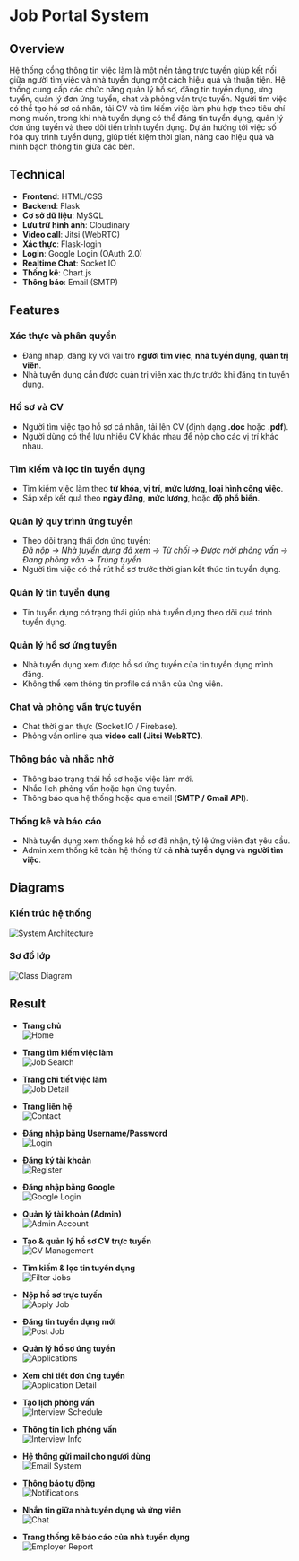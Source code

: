# Job Portal System


## Overview
Hệ thống cổng thông tin việc làm là một nền tảng trực tuyến giúp kết nối giữa người tìm việc và nhà tuyển dụng một cách hiệu quả và thuận tiện. Hệ thống cung cấp các chức năng quản lý hồ sơ, đăng tin tuyển dụng, ứng tuyển, quản lý đơn ứng tuyển, chat và phỏng vấn trực tuyến. Người tìm việc có thể tạo hồ sơ cá nhân, tải CV và tìm kiếm việc làm phù hợp theo tiêu chí mong muốn, trong khi nhà tuyển dụng có thể đăng tin tuyển dụng, quản lý đơn ứng tuyển và theo dõi tiến trình tuyển dụng. Dự án hướng tới việc số hóa quy trình tuyển dụng, giúp tiết kiệm thời gian, nâng cao hiệu quả và minh bạch thông tin giữa các bên.  



## Technical
- **Frontend**: HTML/CSS  
- **Backend**: Flask  
- **Cơ sở dữ liệu**: MySQL  
- **Lưu trữ hình ảnh**: Cloudinary  
- **Video call**: Jitsi (WebRTC)  
- **Xác thực**: Flask-login  
- **Login**: Google Login (OAuth 2.0)  
- **Realtime Chat**: Socket.IO  
- **Thống kê**: Chart.js  
- **Thông báo**: Email (SMTP)  



## Features

### Xác thực và phân quyền
- Đăng nhập, đăng ký với vai trò **người tìm việc**, **nhà tuyển dụng**, **quản trị viên**.  
- Nhà tuyển dụng cần được quản trị viên xác thực trước khi đăng tin tuyển dụng.  

### Hồ sơ và CV
- Người tìm việc tạo hồ sơ cá nhân, tải lên CV (định dạng **.doc** hoặc **.pdf**).  
- Người dùng có thể lưu nhiều CV khác nhau để nộp cho các vị trí khác nhau.  

### Tìm kiếm và lọc tin tuyển dụng
- Tìm kiếm việc làm theo **từ khóa**, **vị trí**, **mức lương**, **loại hình công việc**.  
- Sắp xếp kết quả theo **ngày đăng**, **mức lương**, hoặc **độ phổ biến**.  

### Quản lý quy trình ứng tuyển
- Theo dõi trạng thái đơn ứng tuyển:  
  *Đã nộp → Nhà tuyển dụng đã xem → Từ chối → Được mời phỏng vấn → Đang phỏng vấn → Trúng tuyển*  
- Người tìm việc có thể rút hồ sơ trước thời gian kết thúc tin tuyển dụng.  

### Quản lý tin tuyển dụng
- Tin tuyển dụng có trạng thái giúp nhà tuyển dụng theo dõi quá trình tuyển dụng.  

### Quản lý hồ sơ ứng tuyển
- Nhà tuyển dụng xem được hồ sơ ứng tuyển của tin tuyển dụng mình đăng.  
- Không thể xem thông tin profile cá nhân của ứng viên.  

### Chat và phỏng vấn trực tuyến
- Chat thời gian thực (Socket.IO / Firebase).  
- Phỏng vấn online qua **video call (Jitsi WebRTC)**.  

### Thông báo và nhắc nhở
- Thông báo trạng thái hồ sơ hoặc việc làm mới.  
- Nhắc lịch phỏng vấn hoặc hạn ứng tuyển.  
- Thông báo qua hệ thống hoặc qua email (**SMTP / Gmail API**).  

### Thống kê và báo cáo
- Nhà tuyển dụng xem thống kê hồ sơ đã nhận, tỷ lệ ứng viên đạt yêu cầu.  
- Admin xem thống kê toàn hệ thống từ cả **nhà tuyển dụng** và **người tìm việc**.  



## Diagrams

### Kiến trúc hệ thống
![System Architecture](./images/systemarchitecture.png)

### Sơ đồ lớp
![Class Diagram](./images/classdiagram.png)



## Result

- **Trang chủ**  
  ![Home](./images/home.png)  

- **Trang tìm kiếm việc làm**  
  ![Job Search](./images/jobsearch.png)  

- **Trang chi tiết việc làm**  
  ![Job Detail](./images/jobdetail.png)  

- **Trang liên hệ**  
  ![Contact](./images/contact.png)  

- **Đăng nhập bằng Username/Password**  
  ![Login](./images/login.png)  

- **Đăng ký tài khoản**  
  ![Register](./images/register.png)  

- **Đăng nhập bằng Google**  
  ![Google Login](./images/googlelogin.png)  

- **Quản lý tài khoản (Admin)**  
  ![Admin Account](./images/adminaccount.png)  

- **Tạo & quản lý hồ sơ CV trực tuyến**  
  ![CV Management](./images/cvmanagement.png)  

- **Tìm kiếm & lọc tin tuyển dụng**  
  ![Filter Jobs](./images/filterjobs.png)  

- **Nộp hồ sơ trực tuyến**  
  ![Apply Job](./images/applyjob.png)  

- **Đăng tin tuyển dụng mới**  
  ![Post Job](./images/postjob.png)  

- **Quản lý hồ sơ ứng tuyển**  
  ![Applications](./images/applications.png)  

- **Xem chi tiết đơn ứng tuyển**  
  ![Application Detail](./images/applicationdetail.png)  

- **Tạo lịch phỏng vấn**  
  ![Interview Schedule](./images/interviewschedule.png)  

- **Thông tin lịch phỏng vấn**  
  ![Interview Info](./images/interviewinfo.png)  

- **Hệ thống gửi mail cho người dùng**  
  ![Email System](./images/emailsystem.png)  

- **Thông báo tự động**  
  ![Notifications](./images/notifications.png)  

- **Nhắn tin giữa nhà tuyển dụng và ứng viên**  
  ![Chat](./images/chat.png)  

- **Trang thống kê báo cáo của nhà tuyển dụng**  
  ![Employer Report](./images/employerreport.png)  

